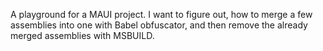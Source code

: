 A playground for a MAUI project. I want to figure out, how to merge a few assemblies into one with Babel obfuscator, and then remove the already merged assemblies with MSBUILD.
